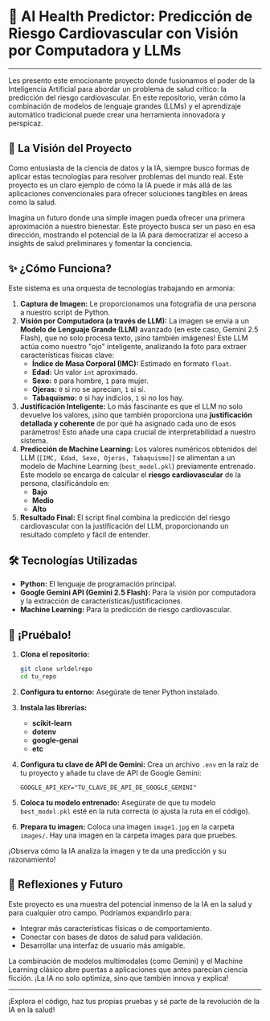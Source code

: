 # 📸 AI Health Predictor: Predicción de Riesgo Cardiovascular con Visión por Computadora y LLMs

---

Les presento este emocionante proyecto donde fusionamos el poder de la Inteligencia Artificial para abordar un problema de salud crítico: la predicción del riesgo cardiovascular. En este repositorio, verán cómo la combinación de modelos de lenguaje grandes (LLMs) y el aprendizaje automático tradicional puede crear una herramienta innovadora y perspicaz.

## 🌟 La Visión del Proyecto

Como entusiasta de la ciencia de datos y la IA, siempre busco formas de aplicar estas tecnologías para resolver problemas del mundo real. Este proyecto es un claro ejemplo de cómo la IA puede ir más allá de las aplicaciones convencionales para ofrecer soluciones tangibles en áreas como la salud.  

Imagina un futuro donde una simple imagen pueda ofrecer una primera aproximación a nuestro bienestar. Este proyecto busca ser un paso en esa dirección, mostrando el potencial de la IA para democratizar el acceso a insights de salud preliminares y fomentar la conciencia.

## ✨ ¿Cómo Funciona?

Este sistema es una orquesta de tecnologías trabajando en armonía:

1.  **Captura de Imagen:** Le proporcionamos una fotografía de una persona a nuestro script de Python.
2.  **Visión por Computadora (a través de LLM):** La imagen se envía a un **Modelo de Lenguaje Grande (LLM)** avanzado (en este caso, Gemini 2.5 Flash), que no solo procesa texto, ¡sino también imágenes! Este LLM actúa como nuestro "ojo" inteligente, analizando la foto para extraer características físicas clave:
    * **Índice de Masa Corporal (IMC):** Estimado en formato `float`.
    * **Edad:** Un valor `int` aproximado.
    * **Sexo:** `0` para hombre, `1` para mujer.
    * **Ojeras:** `0` si no se aprecian, `1` si sí.
    * **Tabaquismo:** `0` si hay indicios, `1` si no los hay.
3.  **Justificación Inteligente:** Lo más fascinante es que el LLM no solo devuelve los valores, ¡sino que también proporciona una **justificación detallada y coherente** de por qué ha asignado cada uno de esos parámetros! Esto añade una capa crucial de interpretabilidad a nuestro sistema.
4.  **Predicción de Machine Learning:** Los valores numéricos obtenidos del LLM (`[IMC, Edad, Sexo, Ojeras, Tabaquismo]`) se alimentan a un modelo de Machine Learning (`best_model.pkl`) previamente entrenado. Este modelo se encarga de calcular el **riesgo cardiovascular** de la persona, clasificándolo en:
    * **Bajo**
    * **Medio**
    * **Alto**
5.  **Resultado Final:** El script final combina la predicción del riesgo cardiovascular con la justificación del LLM, proporcionando un resultado completo y fácil de entender.

## 🛠️ Tecnologías Utilizadas

* **Python:** El lenguaje de programación principal.
* **Google Gemini API (Gemini 2.5 Flash):** Para la visión por computadora y la extracción de características/justificaciones.
* **Machine Learning:** Para la predicción de riesgo cardiovascular.


## 🚀 ¡Pruébalo!

1.  **Clona el repositorio:**
    ```bash
    git clone urldelrepo
    cd tu_repo
    ```
2.  **Configura tu entorno:**
    Asegúrate de tener Python instalado.  
    
3.  **Instala las librerías:**  
    * **scikit-learn**
    * **dotenv**
    * **google-genai**
    * **etc**

    
4.  **Configura tu clave de API de Gemini:**
    Crea un archivo `.env` en la raíz de tu proyecto y añade tu clave de API de Google Gemini:
    ```
    GOOGLE_API_KEY="TU_CLAVE_DE_API_DE_GOOGLE_GEMINI"
    ```
5.  **Coloca tu modelo entrenado:**
    Asegúrate de que tu modelo `best_model.pkl` esté en la ruta correcta (o ajusta la ruta en el código).
6.  **Prepara tu imagen:**
    Coloca una imagen `image1.jpg` en la carpeta `images/`. Hay una imagen en la carpeta images para que pruebes.

¡Observa cómo la IA analiza la imagen y te da una predicción y su razonamiento!

## 🧠 Reflexiones y Futuro

Este proyecto es una muestra del potencial inmenso de la IA en la salud y para cualquier otro campo. Podríamos expandirlo para:
* Integrar más características físicas o de comportamiento.
* Conectar con bases de datos de salud para validación.
* Desarrollar una interfaz de usuario más amigable.

La combinación de modelos multimodales (como Gemini) y el Machine Learning clásico abre puertas a aplicaciones que antes parecían ciencia ficción. ¡La IA no solo optimiza, sino que también innova y explica!

---

¡Explora el código, haz tus propias pruebas y sé parte de la revolución de la IA en la salud!
